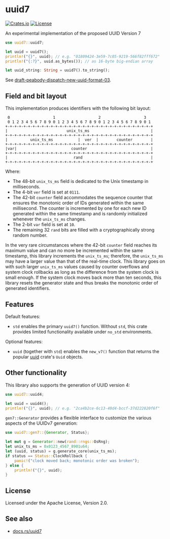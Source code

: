 # uuid7

[![Crates.io](https://img.shields.io/crates/v/uuid7)](https://crates.io/crates/uuid7)
[![License](https://img.shields.io/crates/l/uuid7)](https://github.com/LiosK/uuid7-rs/blob/main/LICENSE)

An experimental implementation of the proposed UUID Version 7

```rust
use uuid7::uuid7;

let uuid = uuid7();
println!("{}", uuid); // e.g. "01809424-3e59-7c05-9219-566f82fff672"
println!("{:?}", uuid.as_bytes()); // as 16-byte big-endian array

let uuid_string: String = uuid7().to_string();
```

See [draft-peabody-dispatch-new-uuid-format-03](https://www.ietf.org/archive/id/draft-peabody-dispatch-new-uuid-format-03.html).

## Field and bit layout

This implementation produces identifiers with the following bit layout:

```text
 0                   1                   2                   3
 0 1 2 3 4 5 6 7 8 9 0 1 2 3 4 5 6 7 8 9 0 1 2 3 4 5 6 7 8 9 0 1
+-+-+-+-+-+-+-+-+-+-+-+-+-+-+-+-+-+-+-+-+-+-+-+-+-+-+-+-+-+-+-+-+
|                          unix_ts_ms                           |
+-+-+-+-+-+-+-+-+-+-+-+-+-+-+-+-+-+-+-+-+-+-+-+-+-+-+-+-+-+-+-+-+
|          unix_ts_ms           |  ver  |        counter        |
+-+-+-+-+-+-+-+-+-+-+-+-+-+-+-+-+-+-+-+-+-+-+-+-+-+-+-+-+-+-+-+-+
|var|                        counter                            |
+-+-+-+-+-+-+-+-+-+-+-+-+-+-+-+-+-+-+-+-+-+-+-+-+-+-+-+-+-+-+-+-+
|                             rand                              |
+-+-+-+-+-+-+-+-+-+-+-+-+-+-+-+-+-+-+-+-+-+-+-+-+-+-+-+-+-+-+-+-+
```

Where:

- The 48-bit `unix_ts_ms` field is dedicated to the Unix timestamp in
  milliseconds.
- The 4-bit `ver` field is set at `0111`.
- The 42-bit `counter` field accommodates the sequence counter that ensures the
  monotonic order of IDs generated within the same millisecond. The counter is
  incremented by one for each new ID generated within the same timestamp and is
  randomly initialized whenever the `unix_ts_ms` changes.
- The 2-bit `var` field is set at `10`.
- The remaining 32 `rand` bits are filled with a cryptographically strong random
  number.

In the very rare circumstances where the 42-bit `counter` field reaches its
maximum value and can no more be incremented within the same timestamp, this
library increments the `unix_ts_ms`; therefore, the `unix_ts_ms` may have a
larger value than that of the real-time clock. This library goes on with such
larger `unix_ts_ms` values caused by counter overflows and system clock
rollbacks as long as the difference from the system clock is small enough. If
the system clock moves back more than ten seconds, this library resets the
generator state and thus breaks the monotonic order of generated identifiers.

## Features

Default features:

- `std` enables the primary `uuid7()` function. Without `std`, this crate
  provides limited functionality available under `no_std` environments.

Optional features:

- `uuid` (together with `std`) enables the `new_v7()` function that returns the
  popular [uuid](https://crates.io/crates/uuid) crate's `Uuid` objects.

## Other functionality

This library also supports the generation of UUID version 4:

```rust
use uuid7::uuid4;

let uuid = uuid4();
println!("{}", uuid); // e.g. "2ca4b2ce-6c13-40d4-bccf-37d222820f6f"
```

`gen7::Generator` provides a flexible interface to customize the various aspects
of the UUIDv7 generation:

```rust
use uuid7::gen7::{Generator, Status};

let mut g = Generator::new(rand::rngs::OsRng);
let unix_ts_ms = 0x0123_4567_8901u64;
let (uuid, status) = g.generate_core(unix_ts_ms);
if status == Status::ClockRollback {
    panic!("clock moved back; monotonic order was broken");
} else {
    println!("{}", uuid);
}
```

## License

Licensed under the Apache License, Version 2.0.

## See also

- [docs.rs/uuid7](https://docs.rs/uuid7)
